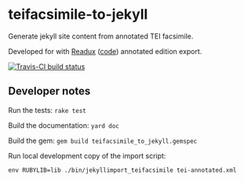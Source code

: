 # teifacsimile-to-jekyll
Generate jekyll site content from annotated TEI facsimile.

Developed for with [Readux](http://readux.library.emory.edu) ([code](http://github.com/emory-libraries/readux))
annotated edition export.

[![Travis-CI build status](https://travis-ci.org/emory-libraries-ecds/teifacsimile-to-jekyll.svg "Travis-CI build")](https://travis-ci.org/emory-libraries-ecds/teifacsimile-to-jekyll)

## Developer notes

Run the tests:
`rake test`

Build the documentation:
`yard doc`

Build the gem:
`gem build teifacsimile_to_jekyll.gemspec`

Run local development copy of the import script:

`env RUBYLIB=lib ./bin/jekyllimport_teifacsimile tei-annotated.xml`
